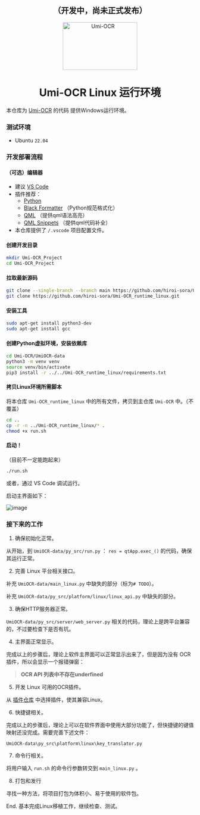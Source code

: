 <h2 align="center">（开发中，尚未正式发布）</h2>

<p align="center">
  <a href="https://github.com/hiroi-sora/Umi-OCR">
    <img width="200" height="128" src="https://tupian.li/images/2022/10/27/icon---256.png" alt="Umi-OCR">
  </a>
</p>

<h1 align="center">Umi-OCR Linux 运行环境</h1>

本仓库为 [Umi-OCR](https://github.com/hiroi-sora/Umi-OCR) 的代码 提供Windows运行环境。

### 测试环境

- Ubuntu `22.04`

### 开发部署流程

#### （可选）编辑器

- 建议 [VS Code](https://code.visualstudio.com/)
- 插件推荐：
  - [Python](https://marketplace.visualstudio.com/items?itemName=ms-python.python)
  - [Black Formatter](https://marketplace.visualstudio.com/items?itemName=ms-python.black-formatter) （Python规范格式化）
  - [QML](https://marketplace.visualstudio.com/items?itemName=bbenoist.QML) （提供qml语法高亮）
  - [QML Snippets](https://marketplace.visualstudio.com/items?itemName=ThomasVogelpohl.vsc-qml-snippets) （提供qml代码补全）
- 本仓库提供了 `/.vscode` 项目配置文件。

#### 创建开发目录

```sh
mkdir Umi-OCR_Project
cd Umi-OCR_Project
```

#### 拉取最新源码

```sh
git clone --single-branch --branch main https://github.com/hiroi-sora/Umi-OCR.git
git clone https://github.com/hiroi-sora/Umi-OCR_runtime_linux.git
```

#### 安装工具

```sh
sudo apt-get install python3-dev
sudo apt-get install gcc
```

#### 创建Python虚拟环境，安装依赖库

```sh
cd Umi-OCR/UmiOCR-data
python3 -m venv venv
source venv/bin/activate
pip3 install -r ../../Umi-OCR_runtime_linux/requirements.txt
```

#### 拷贝Linux环境所需脚本

将本仓库 `Umi-OCR_runtime_linux` 中的所有文件，拷贝到主仓库 `Umi-OCR` 中。（不覆盖）

```sh
cd ..
cp -r -n ../Umi-OCR_runtime_linux/* .
chmod +x run.sh
```

#### 启动！

（目前不一定能跑起来）

```sh
./run.sh
```

或者，通过 VS Code 调试运行。

启动主界面如下：

![image](https://github.com/hiroi-sora/Umi-OCR_runtime_linux/assets/56373419/68c93488-1330-42fb-b2e1-d5dd11c773dc)

### 接下来的工作

1. 确保初始化正常。

从开始，到 `UmiOCR-data/py_src/run.py` ： `res = qtApp.exec_()` 的代码，确保其运行正常。

2. 完善 Linux 平台相关接口。

补充 `UmiOCR-data/main_linux.py` 中缺失的部分（标为`# TODO`）。

补充 `UmiOCR-data/py_src/platform/linux/linux_api.py` 中缺失的部分。

3. 确保HTTP服务器正常。

`UmiOCR-data/py_src/server/web_server.py` 相关的代码，理论上是跨平台兼容的，不过要检查下是否有坑。

4. 主界面正常显示。

完成以上的步骤后，理论上软件主界面可以正常显示出来了，但是因为没有 OCR 插件，所以会显示一个报错弹窗：

> **OCR API 列表中不存在underfined**

5. 开发 Linux 可用的OCR插件。

从 [插件仓库](https://github.com/hiroi-sora/Umi-OCR_plugins) 中选择插件，使其兼容Linux。

6. 快捷键相关。

完成以上的步骤后，理论上可以在软件界面中使用大部分功能了，但快捷键的键值映射还没完成。需要完善下述文件：

`UmiOCR-data\py_src\platform\linux\key_translator.py`

7. 命令行相关。

将用户输入 `run.sh` 的命令行参数转交到 `main_linux.py` 。

8. 打包和发行

寻找一种方法，将项目打包为体积小、易于使用的软件包。

End. 基本完成Linux移植工作，继续检查、测试。
